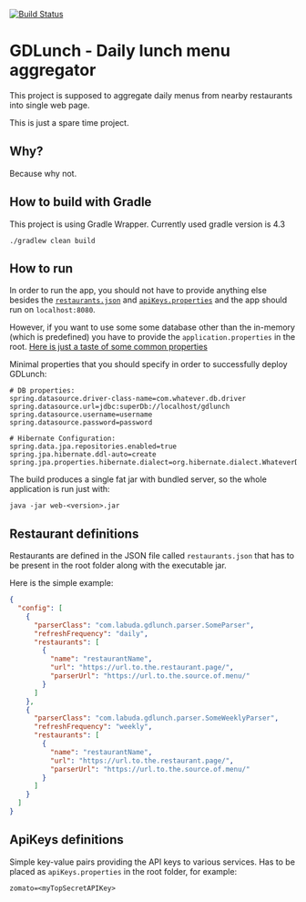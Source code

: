 [![Build Status](https://travis-ci.org/Dominick1993/GDLunch.svg?branch=master)](https://travis-ci.org/Dominick1993/GDLunch)

# GDLunch - Daily lunch menu aggregator

This project is supposed to aggregate daily menus from nearby restaurants into single web page.

This is just a spare time project.

## Why?

Because why not.

## How to build with Gradle

This project is using Gradle Wrapper.
Currently used gradle version is 4.3

```
./gradlew clean build
```

## How to run

In order to run the app, you should not have to provide anything else besides the [`restaurants.json`](#restaurant-definitions) and [`apiKeys.properties`](#apikeys-definitions) and the app should run on `localhost:8080`.

However, if you want to use some some database other than the in-memory (which is predefined) you have to provide the `application.properties` in the root. [Here is just a taste of some common properties](https://docs.spring.io/spring-boot/docs/current/reference/html/common-application-properties.html)

Minimal properties that you should specify in order to successfully deploy GDLunch:

```properties
# DB properties:
spring.datasource.driver-class-name=com.whatever.db.driver
spring.datasource.url=jdbc:superDb://localhost/gdlunch
spring.datasource.username=username
spring.datasource.password=password

# Hibernate Configuration:
spring.data.jpa.repositories.enabled=true
spring.jpa.hibernate.ddl-auto=create
spring.jpa.properties.hibernate.dialect=org.hibernate.dialect.WhateverDBDialect
``` 

The build produces a single fat jar with bundled server, so the whole application is run just with:

```
java -jar web-<version>.jar
```

## Restaurant definitions

Restaurants are defined in the JSON file called `restaurants.json` that has to be present in the root folder along with the executable jar.

Here is the simple example:
```json
{
  "config": [
    {
      "parserClass": "com.labuda.gdlunch.parser.SomeParser",
      "refreshFrequency": "daily",
      "restaurants": [
        {
          "name": "restaurantName",
          "url": "https://url.to.the.restaurant.page/",
          "parserUrl": "https://url.to.the.source.of.menu/"
        }
      ]
    },
    {
      "parserClass": "com.labuda.gdlunch.parser.SomeWeeklyParser",
      "refreshFrequency": "weekly",
      "restaurants": [
        {
          "name": "restaurantName",
          "url": "https://url.to.the.restaurant.page/",
          "parserUrl": "https://url.to.the.source.of.menu/"
        }
      ]
    }
  ]
}
```

## ApiKeys definitions

Simple key-value pairs providing the API keys to various services. Has to be placed as `apiKeys.properties` in the root folder, for example:

```
zomato=<myTopSecretAPIKey>
```
